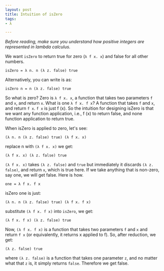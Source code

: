 ```yaml
---
layout: post
title: Intuition of isZero
tags:
- λ

---
```


*Before reading, make sure you understand how positive integers are represented in lambda calculus.*

We want `isZero` to return true for zero (`λ f x. x`) and false for all other numbers.

```
isZero = λ n. n (λ z. false) true
```

Alternatively, you can write is as:

```
isZero n = n (λ z. false) true
```

So what is zero? Zero is `λ f x. x`, a function that takes two parameters `f` and `x`, and return `x`. What is one `λ f x. f x`? A function that takes `f` and `x`, and return `f x`. `f x` is just f (x). So the intuition for designing isZero is that we want any function application, i.e., f (x) to return false, and none function application to return true.

When isZero is applied to zero, let's see:

```
(λ n. n (λ z. false) true) (λ f x. x)
```

replace n with `(λ f x. x)` we get:

```
(λ f x. x) (λ z. false) true
```

`(λ f x. x)` takes `(λ z. false)` and `true` but immediately it discards `(λ z. false)`, and return `x`, which is true here. If we take anything that is non-zero, say one, we will get false. Here is how.

```
one = λ f x. f x
```

isZero one is just:

```
(λ n. n (λ z. false) true) (λ f x. f x)
```

substitute `(λ f x. f x)` into `isZero`, we get:

```
(λ f x. f x) (λ z. false) true
```

Now, `(λ f x. f x)` is a function that takes two parameters `f` and `x` and return `f x` (or equivalently, it returns x applied to f). So, after reduction, we get:

```
(λ z. false) true
```

where `(λ z. false)` is a function that takes one parameter `z`, and no matter what that `z` is, it simply returns `false`. Therefore we get false.